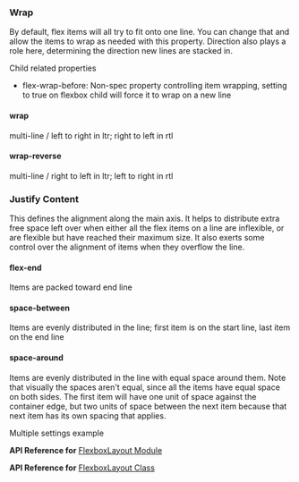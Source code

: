 ### Wrap

By default, flex items will all try to fit onto one line.
You can change that and allow the items to wrap as needed with this property.
Direction also plays a role here, determining the direction new lines are stacked in.

Child related properties

* flex-wrap-before: Non-spec property controlling item wrapping, setting to true on flexbox child will force it to wrap on a new line

#### wrap

multi-line / left to right in ltr; right to left in rtl

<snippet id='flexbox-wrap-html'/>

#### wrap-reverse

multi-line / right to left in ltr; left to right in rtl

<snippet id='flexbox-wrap-reverse-html'/>

### Justify Content

This defines the alignment along the main axis. It helps to distribute extra free space left over when either all the flex items on a line are inflexible,
or are flexible but have reached their maximum size. It also exerts some control over the alignment of items when they overflow the line.

#### flex-end

Items are packed toward end line

<snippet id='flexbox-justify-end-html'/>

#### space-between

Items are evenly distributed in the line; first item is on the start line, last item on the end line

<snippet id='flexbox-justify-space-between-html'/>

#### space-around

Items are evenly distributed in the line with equal space around them. Note that visually the spaces aren't equal, since all the items have equal space on both sides.
The first item will have one unit of space against the container edge, but two units of space between the next item because that next item has its own spacing that applies.

<snippet id='flexbox-justify-space-around-html'/>

Multiple settings example

<snippet id='flexbox-multiple-settings-html'/>

**API Reference for** [FlexboxLayout Module](http://docs.nativescript.org/api-reference/modules/_ui_layouts_flexbox_layout_.html)

**API Reference for** [FlexboxLayout Class](http://docs.nativescript.org/api-reference/classes/_ui_layouts_flexbox_layout_.flexboxlayout.html)
